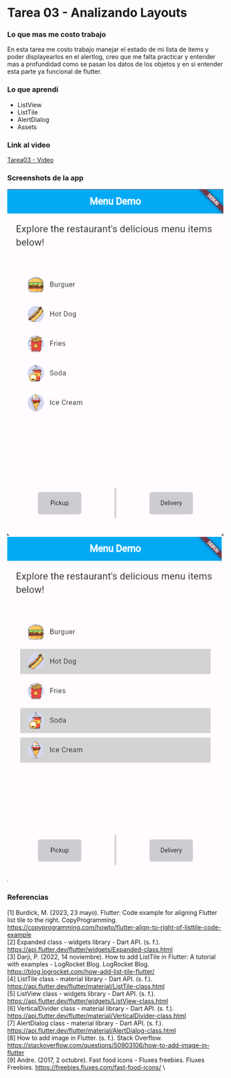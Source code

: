 # Tarea 03 - Analizando Layouts

### Lo que mas me costo trabajo

En esta tarea me costo trabajo manejar el estado de mi lista de items y poder displayearlos en el alertlog, creo que me falta practicar y entender mas a profundidad como se pasan los datos de los objetos y en si entender esta parte ya funcional de flutter.

### Lo que aprendi

- ListView
- ListTile
- AlertDialog
- Assets

### Link al video

[Tarea03 - Video](https://youtube.com/shorts/Vc5iRG4TnME)

### Screenshots de la app

![Screenshot01](<./screenshots/Screenshot 2024-02-16 230953.png>)
![Screenshot02](<./screenshots/Screenshot 2024-02-16 231002.png>)

### Referencias
[1] Burdick, M. (2023, 23 mayo). Flutter: Code example for aligning Flutter list tile to the right. CopyProgramming. https://copyprogramming.com/howto/flutter-align-to-right-of-listtile-code-example \
[2] Expanded class - widgets library - Dart API. (s. f.). https://api.flutter.dev/flutter/widgets/Expanded-class.html \
[3] Darji, P. (2022, 14 noviembre). How to add ListTile in Flutter: A tutorial with examples - LogRocket Blog. LogRocket Blog. https://blog.logrocket.com/how-add-list-tile-flutter/ \
[4] ListTile class - material library - Dart API. (s. f.). https://api.flutter.dev/flutter/material/ListTile-class.html \
[5] ListView class - widgets library - Dart API. (s. f.). https://api.flutter.dev/flutter/widgets/ListView-class.html \
[6] VerticalDivider class - material library - Dart API. (s. f.). https://api.flutter.dev/flutter/material/VerticalDivider-class.html \
[7] AlertDialog class - material library - Dart API. (s. f.). https://api.flutter.dev/flutter/material/AlertDialog-class.html \
[8] How to add image in Flutter. (s. f.). Stack Overflow. https://stackoverflow.com/questions/50903106/how-to-add-image-in-flutter \
[9] Andre. (2017, 2 octubre). Fast food icons - Fluxes freebies. Fluxes Freebies. https://freebies.fluxes.com/fast-food-icons/ \
